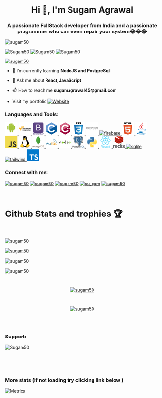 <!--
**Sugam50/Sugam50** is a ✨ _special_ ✨ repository because its `README.md` (this file) appears on your GitHub profile.

Here are some ideas to get you started:

- 🔭 I’m currently working on ...
- 🌱 I’m currently learning ...
- 👯 I’m looking to collaborate on ...
- 🤔 I’m looking for help with ...
- 💬 Ask me about ...
- 📫 How to reach me: ...
- 😄 Pronouns: ...
- ⚡ Fun fact: ...
-->

<h1 align="center">Hi 👋, I'm Sugam Agrawal</h1>
<h3 align="center">A passionate FullStack developer from India and a passionate programmer who can even repair your system😂😂😂</h3>

<p align="left"> <img src="https://komarev.com/ghpvc/?username=sugam50&label=Profile%20views&color=0e75b6&style=flat" alt="sugam50" /> </p>
<p align = "left">
	<img src="https://img.shields.io/badge/OS-Linux and Windows-informational?style=flat&logo=linux&logoColor=white&color=0e75b6" alt="Sugam50">
	<img src="https://img.shields.io/badge/IDE-Pycharm,VScode,Jupyter-informational?style=flat&logo=visualstudiocode&logoColor=white&color=0e75b6" alt="Sugam50">
	<img src="https://img.shields.io/badge/Active-Learner-informational?style=flat&logo=futurelearn&logoColor=white&color=0e75b6" alt="Sugam50">
</p>

<p align="left"> 
<a href="https://twitter.com/sugam50" target="blank"><img src="https://img.shields.io/twitter/follow/sugam50?logo=twitter&style=for-the-badge" alt="sugam50" /></a> 
</p>

- 🌱 I’m currently learning **NodeJS and PostgreSql**

- 💬 Ask me about **React,JavaScript**

- 📫 How to reach me **sugamagrawal45@gmail.com**

- Visit my portfolio [![Website](sugamagrawal.netlify.app)](sugamagrawal.netlify.app)

<h3 align="left">Languages and Tools:</h3>
<p align="left"> 
<a href="https://developer.android.com" target="_blank"><img src="https://raw.githubusercontent.com/devicons/devicon/master/icons/android/android-original-wordmark.svg" alt="android" width="40" height="40"/> </a> 
<a href="https://aws.amazon.com" target="_blank"> <img src="https://raw.githubusercontent.com/devicons/devicon/master/icons/amazonwebservices/amazonwebservices-original-wordmark.svg" alt="aws" width="40" height="40"/> </a> 
<a href="https://getbootstrap.com" target="_blank"> <img src="https://raw.githubusercontent.com/devicons/devicon/master/icons/bootstrap/bootstrap-plain-wordmark.svg" alt="bootstrap" width="40" height="40"/> </a> 
<a href="https://www.cprogramming.com/" target="_blank"> <img src="https://raw.githubusercontent.com/devicons/devicon/master/icons/c/c-original.svg" alt="c" width="40" height="40"/> </a> 
<a href="https://www.w3schools.com/cpp/" target="_blank"> <img src="https://raw.githubusercontent.com/devicons/devicon/master/icons/cplusplus/cplusplus-original.svg" alt="cplusplus" width="40" height="40"/> </a> 
<a href="https://www.w3schools.com/css/" target="_blank"> <img src="https://raw.githubusercontent.com/devicons/devicon/master/icons/css3/css3-original-wordmark.svg" alt="css3" width="40" height="40"/> </a> 
<a href="https://expressjs.com" target="_blank"> <img src="https://raw.githubusercontent.com/devicons/devicon/master/icons/express/express-original-wordmark.svg" alt="express" width="40" height="40"/> </a> 
<a href="https://firebase.google.com/" target="_blank"> <img src="https://www.vectorlogo.zone/logos/firebase/firebase-icon.svg" alt="firebase" width="40" height="40"/> </a> 
<a href="https://www.w3.org/html/" target="_blank"> <img src="https://raw.githubusercontent.com/devicons/devicon/master/icons/html5/html5-original-wordmark.svg" alt="html5" width="40" height="40"/> </a> 
<a href="https://www.java.com" target="_blank"> <img src="https://raw.githubusercontent.com/devicons/devicon/master/icons/java/java-original.svg" alt="java" width="40" height="40"/> </a> 
<a href="https://developer.mozilla.org/en-US/docs/Web/JavaScript" target="_blank"> <img src="https://raw.githubusercontent.com/devicons/devicon/master/icons/javascript/javascript-original.svg" alt="javascript" width="40" height="40"/> </a> 
<a href="https://www.linux.org/" target="_blank"> <img src="https://raw.githubusercontent.com/devicons/devicon/master/icons/linux/linux-original.svg" alt="linux" width="40" height="40"/> </a> 
<a href="https://www.mongodb.com/" target="_blank"> <img src="https://raw.githubusercontent.com/devicons/devicon/master/icons/mongodb/mongodb-original-wordmark.svg" alt="mongodb" width="40" height="40"/> </a> 
<a href="https://www.mysql.com/" target="_blank"> <img src="https://raw.githubusercontent.com/devicons/devicon/master/icons/mysql/mysql-original-wordmark.svg" alt="mysql" width="40" height="40"/> </a> <a href="https://nodejs.org" target="_blank"> <img src="https://raw.githubusercontent.com/devicons/devicon/master/icons/nodejs/nodejs-original-wordmark.svg" alt="nodejs" width="40" height="40"/> </a> 
<a href="https://www.postgresql.org" target="_blank"> <img src="https://raw.githubusercontent.com/devicons/devicon/master/icons/postgresql/postgresql-original-wordmark.svg" alt="postgresql" width="40" height="40"/> </a> 
<a href="https://www.python.org" target="_blank"> <img src="https://raw.githubusercontent.com/devicons/devicon/master/icons/python/python-original.svg" alt="python" width="40" height="40"/> </a> <a href="https://reactjs.org/" target="_blank"> <img src="https://raw.githubusercontent.com/devicons/devicon/master/icons/react/react-original-wordmark.svg" alt="react" width="40" height="40"/> </a> 
<a href="https://redis.io" target="_blank"> <img src="https://raw.githubusercontent.com/devicons/devicon/master/icons/redis/redis-original-wordmark.svg" alt="redis" width="40" height="40"/> </a> <a href="https://www.sqlite.org/" target="_blank"> <img src="https://www.vectorlogo.zone/logos/sqlite/sqlite-icon.svg" alt="sqlite" width="40" height="40"/> </a> 
<a href="https://tailwindcss.com/" target="_blank"> <img src="https://www.vectorlogo.zone/logos/tailwindcss/tailwindcss-icon.svg" alt="tailwind" width="40" height="40"/> </a> 
<a href="https://www.typescriptlang.org/" target="_blank"> <img src="https://raw.githubusercontent.com/devicons/devicon/master/icons/typescript/typescript-original.svg" alt="typescript" width="40" height="40"/> </a> </p>

<h3 align="left">Connect with me:</h3>
<p align="left">
<a href="https://dev.to/sugam50" target="blank"><img align="center" src="https://cdn.jsdelivr.net/npm/simple-icons@3.0.1/icons/dev-dot-to.svg" alt="sugam50" height="30" width="40" /></a>
<a href="https://twitter.com/sugam50" target="blank"><img align="center" src="https://raw.githubusercontent.com/rahuldkjain/github-profile-readme-generator/master/src/images/icons/Social/twitter.svg" alt="sugam50" height="30" width="40" /></a>
<a href="https://linkedin.com/in/sugam50" target="blank"><img align="center" src="https://raw.githubusercontent.com/rahuldkjain/github-profile-readme-generator/master/src/images/icons/Social/linked-in-alt.svg" alt="sugam50" height="30" width="40" /></a>
<a href="https://instagram.com/su_gam" target="blank"><img align="center" src="https://raw.githubusercontent.com/rahuldkjain/github-profile-readme-generator/master/src/images/icons/Social/instagram.svg" alt="su_gam" height="30" width="40" /></a>
<a href="https://www.leetcode.com/sugam50" target="blank"><img align="center" src="https://raw.githubusercontent.com/rahuldkjain/github-profile-readme-generator/master/src/images/icons/Social/leet-code.svg" alt="sugam50" height="30" width="40" /></a>
</p>

<br>
<h1 align="left">Github Stats and trophies 🏆 </h1>
<br>
<p align="center">
  
  <p><img align="center" src="https://github-readme-stats.vercel.app/api/top-langs?username=sugam50&show_icons=true&locale=en&layout=compact" alt="sugam50" /></p>
  <p><a href="https://github.com/ryo-ma/github-profile-trophy"><img align="center" src="https://github-profile-trophy.vercel.app/?username=sugam50" alt="sugam50"/></a></p>
  <p><img align="center" src="https://github-readme-stats.vercel.app/api?username=sugam50&show_icons=true&locale=en" alt="sugam50" /></p>
  <p><img align="center" src="https://github-readme-streak-stats.herokuapp.com/?user=sugam50&" alt="sugam50" /></p>

</p>
<br>
<p align="center"><a href="https://activity-graph.herokuapp.com/graph?username=Sugam50&theme=github&count_private=true&area=true&hide_border=true"><img src="https://activity-graph.herokuapp.com/graph?username=Sugam50&theme=github&count_private=true&area=true&hide_border=true" alt="sugam50" /></a> </p>

<br>
<p align="center"><a href="https://github-profile-summary-cards.vercel.app/api/cards/profile-details?username=Sugam50&theme=github_dark"><img src="https://github-profile-summary-cards.vercel.app/api/cards/profile-details?username=Sugam50&theme=github_dark" alt="sugam50" /></a> </p>
<br><br>

<h3 align="left">Support:</h3>
<p><a href="https://www.buymeacoffee.com/Sugam50"> <img align="left" src="https://cdn.buymeacoffee.com/buttons/v2/default-yellow.png" height="50" width="210" alt="Sugam50" /></a></p><br><br>

<br><br>
<h3>More stats (if not loading try clicking link below )</h3>

![Metrics](https://metrics.lecoq.io/Sugam50?template=classic&isocalendar=1&languages=1&introduction=1&stars=1&lines=1&achievements=1&notable=1&isocalendar.duration=half-year&languages.limit=8&languages.sections=most-used&languages.colors=github&languages.threshold=0%25&languages.indepth=false&languages.recent.load=300&languages.recent.days=14&introduction.title=true&stars.limit=4&achievements.threshold=C&achievements.secrets=true&achievements.limit=0&notable.repositories=false&config.timezone=Asia%2FCalcutta)
